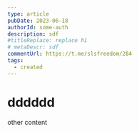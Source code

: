 ```yaml
---
type: article
pubDate: 2023-06-18
authorId: some-auth
description: sdf
#titleReplace: replace h1
# metaDescr: sdf
commentUrl: https://t.me/slsfreedom/284
tags:
  - created
---
```


# dddddd

other content
